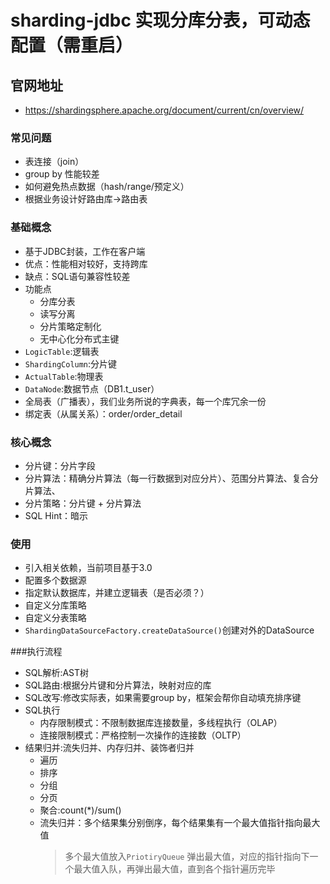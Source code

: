 # sharding-jdbc 实现分库分表，可动态配置（需重启）

## 官网地址
* https://shardingsphere.apache.org/document/current/cn/overview/

### 常见问题
* 表连接（join）
* group by 性能较差
* 如何避免热点数据（hash/range/预定义）
* 根据业务设计好路由库->路由表

### 基础概念

* 基于JDBC封装，工作在客户端
* 优点：性能相对较好，支持跨库
* 缺点：SQL语句兼容性较差
* 功能点
    * 分库分表
    * 读写分离
    * 分片策略定制化
    * 无中心化分布式主键
* `LogicTable`:逻辑表
* `ShardingColumn`:分片键
* `ActualTable`:物理表
* `DataNode`:数据节点（DB1.t_user）
* 全局表（广播表），我们业务所说的字典表，每一个库冗余一份
* 绑定表（从属关系）：order/order_detail

### 核心概念
* 分片键：分片字段
* 分片算法：精确分片算法（每一行数据到对应分片）、范围分片算法、复合分片算法、
* 分片策略：分片键 + 分片算法
* SQL Hint：暗示
    
### 使用
* 引入相关依赖，当前项目基于3.0
* 配置多个数据源
* 指定默认数据库，并建立逻辑表（是否必须？）
* 自定义分库策略
* 自定义分表策略
* `ShardingDataSourceFactory.createDataSource()`创建对外的DataSource

###执行流程

* SQL解析:AST树
* SQL路由:根据分片键和分片算法，映射对应的库
* SQL改写:修改实际表，如果需要group by，框架会帮你自动填充排序键
* SQL执行
    * 内存限制模式：不限制数据库连接数量，多线程执行（OLAP）
    * 连接限制模式：严格控制一次操作的连接数（OLTP）
* 结果归并:流失归并、内存归并、装饰者归并
    * 遍历
    * 排序
    * 分组
    * 分页
    * 聚合:count(*)/sum()
    * 流失归并：多个结果集分别倒序，每个结果集有一个最大值指针指向最大值
      > 多个最大值放入`PriotiryQueue`
      > 弹出最大值，对应的指针指向下一个最大值入队，再弹出最大值，直到各个指针遍历完毕
                                           
                                                                                                                             
                                                                                                                             